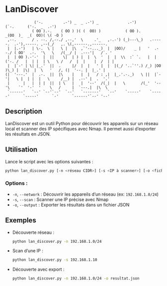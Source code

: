 # LanDiscover

```
             ('-.         .-') _  _ .-') _             .-')                                 (`-.      ('-.  _  .-')   
            ( OO ).-.    ( OO ) )( (  OO) )           ( OO ).                             _(OO  )_  _(  OO)( \( -O )  
 ,--.       / . --. /,--./ ,--,'  \     .'_   ,-.-') (_)---\_)   .-----.  .-'),-----. ,--(_/   ,. \(,------.,------.  
 |  |.-')   | \-.  \ |   \ |  |\  ,`'--..._)  |  |OO)/    _ |   '  .--./ ( OO'  .-.  '\   \   /(__/ |  .---'|   /`. ' 
 |  | OO ).-'-'  |  ||    \|  | ) |  |  \  '  |  |  \\  :` `.   |  |('-. /   |  | |  | \   \ /   /  |  |    |  /  | | 
 |  |`-' | \| |_.'  ||  .     |/  |  |   ' |  |  |(_/ '..`''.) /_) |OO  )\_) |  |\|  |  \   '   /, (|  '--. |  |_.' | 
(|  '---.'  |  .-.  ||  |\    |   |  |   / : ,|  |_.'.-._)   \ ||  |`-'|   \ |  | |  |   \     /__) |  .--' |  .  '.' 
 |      |   |  | |  ||  | \   |   |  '--'  /(_|  |   \       /(_'  '--'\    `'  '-'  '    \   /     |  `---.|  |\  \  
 `------'   `--' `--'`--'  `--'   `-------'   `--'    `-----'    `-----'      `-----'      `-'      `------'`--' '--' 
```

## Description

LanDiscover est un outil Python pour découvrir les appareils sur un réseau local et scanner des IP spécifiques avec Nmap. Il permet aussi d’exporter les résultats en JSON.

## Utilisation

Lance le script avec les options suivantes :

```bash
python lan_discover.py [-n <réseau CIDR>] [-s <IP à scanner>] [-o <fichier JSON>]
```

### Options :

* `-n`, `--network` : Découvrir les appareils d’un réseau (ex: `192.168.1.0/24`)
* `-s`, `--scan` : Scanner une IP précise avec Nmap
* `-o`, `--output` : Exporter les résultats dans un fichier JSON

## Exemples

* Découverte réseau :

  ```bash
  python lan_discover.py -n 192.168.1.0/24
  ```

* Scan d’une IP :

  ```bash
  python lan_discover.py -s 192.168.1.10
  ```

* Découverte avec export :

  ```bash
  python lan_discover.py -n 192.168.1.0/24 -o resultat.json
  ```